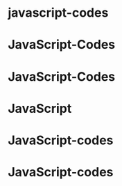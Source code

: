 # javascript-codes
# JavaScript-Codes
# JavaScript-Codes
# JavaScript
# JavaScript-codes
# JavaScript-codes
